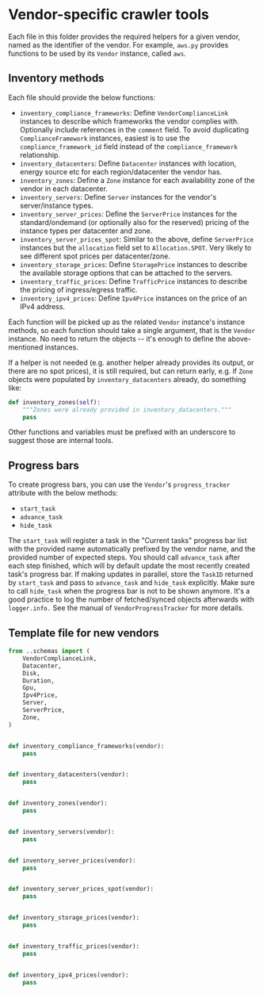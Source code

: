 # Vendor-specific crawler tools

Each file in this folder provides the required helpers for a given vendor, named as the identifier of the vendor.
For example, `aws.py` provides functions to be used by its `Vendor` instance, called `aws`.

## Inventory methods

Each file should provide the below functions:

- `inventory_compliance_frameworks`: Define `VendorComplianceLink` instances to describe which frameworks the vendor complies with. Optionally include references in the `comment` field. To avoid duplicating `ComplianceFramework` instances, easiest is to use the `compliance_framework_id` field instead of the `compliance_framework` relationship.
- `inventory_datacenters`: Define `Datacenter` instances with location, energy source etc for each region/datacenter the vendor has.
- `inventory_zones`: Define a `Zone` instance for each availability zone of the vendor in each datacenter.
- `inventory_servers`: Define `Server` instances for the vendor's server/instance types.
- `inventory_server_prices`: Define the `ServerPrice` instances for the standard/ondemand (or optionally also for the reserved) pricing of the instance types per datacenter and zone.
- `inventory_server_prices_spot`: Similar to the above, define `ServerPrice` instances but the `allocation` field set to `Allocation.SPOT`. Very likely to see different spot prices per datacenter/zone.
- `inventory_storage_prices`: Define `StoragePrice` instances to describe the available storage options that can be attached to the servers.
- `inventory_traffic_prices`: Define `TrafficPrice` instances to describe the pricing of ingress/egress traffic.
- `inventory_ipv4_prices`: Define `Ipv4Price` instances on the price of an IPv4 address.

Each function will be picked up as the related `Vendor` instance's instance methods, so each function should take a single argument, that is the `Vendor` instance. No need to return the objects -- it's enough to define the above-mentioned instances.

If a helper is not needed (e.g. another helper already provides its output, or there are no spot prices), it is still required, but can return early, e.g. if `Zone` objects were populated by `inventory_datacenters` already, do something like:

```python
def inventory_zones(self):
    """Zones were already provided in inventory_datacenters."""
    pass
```

Other functions and variables must be prefixed with an underscore to suggest those are internal tools.

## Progress bars

To create progress bars, you can use the `Vendor`'s `progress_tracker` attribute with the below methods:

* `start_task`
* `advance_task`
* `hide_task`

The `start_task` will register a task in the "Current tasks" progress bar list with the provided name automatically prefixed by the vendor name, and the provided number of expected steps. You should call `advance_task` after each step finished, which will by default update the most recently created task's progress bar. If making updates in parallel, store the `TaskID` returned by `start_task` and pass to `advance_task` and `hide_task` explicitly. Make sure to call `hide_task` when the progress bar is not to be shown anymore. It's a good practice to log the number of fetched/synced objects afterwards with `logger.info.` See the manual of `VendorProgressTracker` for more details.

## Template file for new vendors

```python
from ..schemas import (
    VendorComplianceLink,
    Datacenter,
    Disk,
    Duration,
    Gpu,
    Ipv4Price,
    Server,
    ServerPrice,
    Zone,
)


def inventory_compliance_frameworks(vendor):
    pass


def inventory_datacenters(vendor):
    pass


def inventory_zones(vendor):
    pass


def inventory_servers(vendor):
    pass


def inventory_server_prices(vendor):
    pass


def inventory_server_prices_spot(vendor):
    pass


def inventory_storage_prices(vendor):
    pass


def inventory_traffic_prices(vendor):
    pass


def inventory_ipv4_prices(vendor):
    pass
```
